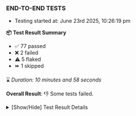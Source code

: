 ### END-TO-END TESTS

- Testing started at: June 23rd 2025, 10:26:19 pm

**📦 Test Result Summary**

- ✅ 77 passed
- ❌ 2 failed
- ⚠️ 5 flaked
- ⏩ 1 skipped

⌛ _Duration: 10 minutes and 58 seconds_

**Overall Result**: 👎 Some tests failed.



<details>
    <summary>[Show/Hide] Test Result Details</summary>
    <div markdown="1">

| Test | Browser | Test Case | Tags | Result |
| :---: | :---: | :--- | :---: | :---: |
| 1 | chromium-meshery-provider | Configure Existing Istio adapter through Mesh Adapter URL from Management page | unstable | ⚠️ |
| 2 | chromium-meshery-provider | Import a Model via CSV Import |  | ⚠️ |
| 3 | chromium-meshery-provider | Connect to Meshery Istio Adapter and configure it |  | ❌ |
| 4 | chromium-meshery-provider | Ping Istio Adapter | unstable | ⚠️ |
| 5 | chromium-local-provider | Compare test of a performance profile with load generator &quot;fortio&quot; and service mesh &quot;None&quot; |  | ❌ |
| 6 | chromium-local-provider | Delete a performance profile with load generator &quot;fortio&quot; and service mesh &quot;None&quot; |  | ➖ |

</div>
</details>


<!-- To see the full report, please visit our CI/CD pipeline with reporter. -->